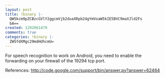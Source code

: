 ```yaml
---
layout: post
title: !binary |-
  QW5kcm9pZCBzcGVlY2ggcmVjb2duaXRpb24gYmVoaW5kIE5BVC9maXJld2Fs
  bA==
created: 1292061479
comments: true
categories: !binary |-
  ZW5fdXMgc29mdHdhcmU=
---
```

For speech recognition to work on Android, you need to enable the forwarding on your firewall of the 19294 tcp port.

References: <a href="http://code.google.com/support/bin/answer.py?answer=62464">http://code.google.com/support/bin/answer.py?answer=62464</a>
